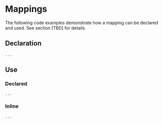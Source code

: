 # Mappings

The following code examples demonstrate how a mapping can be declared and used. See section \[TBD] for details.

## Declaration

```
...
```

## Use

### Declared

```
...
```

### Inline

```
...
```

